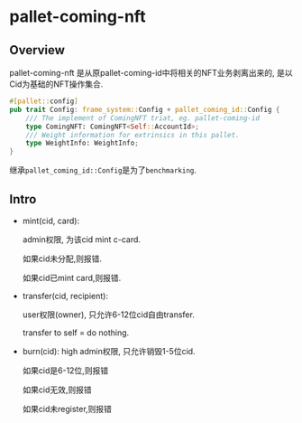 # pallet-coming-nft

## Overview
pallet-coming-nft 是从原pallet-coming-id中将相关的NFT业务剥离出来的,
是以Cid为基础的NFT操作集合.

```rust
#[pallet::config]
pub trait Config: frame_system::Config + pallet_coming_id::Config {
    /// The implement of ComingNFT triat, eg. pallet-coming-id
    type ComingNFT: ComingNFT<Self::AccountId>;
    /// Weight information for extrinsics in this pallet.
    type WeightInfo: WeightInfo;
}
```

继承`pallet_coming_id::Config`是为了`benchmarking`.

## Intro
- mint(cid, card): 

    admin权限, 为该cid mint c-card.
    
    如果cid未分配,则报错.
    
    如果cid已mint card,则报错.
    

- transfer(cid, recipient): 
    
    user权限(owner), 只允许6-12位cid自由transfer.
    
    transfer to self = do nothing.

- burn(cid):
    high admin权限, 只允许销毁1-5位cid.
    
    如果cid是6-12位,则报错
    
    如果cid无效,则报错
    
    如果cid未register,则报错
